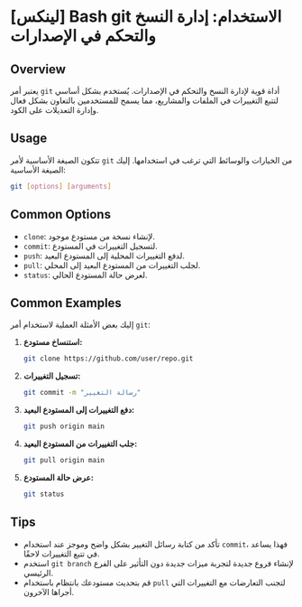 # [لينكس] Bash git الاستخدام: إدارة النسخ والتحكم في الإصدارات

## Overview
يعتبر أمر `git` أداة قوية لإدارة النسخ والتحكم في الإصدارات. يُستخدم بشكل أساسي لتتبع التغييرات في الملفات والمشاريع، مما يسمح للمستخدمين بالتعاون بشكل فعال وإدارة التعديلات على الكود.

## Usage
تتكون الصيغة الأساسية لأمر `git` من الخيارات والوسائط التي ترغب في استخدامها. إليك الصيغة الأساسية:

```bash
git [options] [arguments]
```

## Common Options
- `clone`: لإنشاء نسخة من مستودع موجود.
- `commit`: لتسجيل التغييرات في المستودع.
- `push`: لدفع التغييرات المحلية إلى المستودع البعيد.
- `pull`: لجلب التغييرات من المستودع البعيد إلى المحلي.
- `status`: لعرض حالة المستودع الحالي.

## Common Examples
إليك بعض الأمثلة العملية لاستخدام أمر `git`:

1. **استنساخ مستودع:**
   ```bash
   git clone https://github.com/user/repo.git
   ```

2. **تسجيل التغييرات:**
   ```bash
   git commit -m "رسالة التغيير"
   ```

3. **دفع التغييرات إلى المستودع البعيد:**
   ```bash
   git push origin main
   ```

4. **جلب التغييرات من المستودع البعيد:**
   ```bash
   git pull origin main
   ```

5. **عرض حالة المستودع:**
   ```bash
   git status
   ```

## Tips
- تأكد من كتابة رسائل التغيير بشكل واضح وموجز عند استخدام `commit`، فهذا يساعد في تتبع التغييرات لاحقًا.
- استخدم `git branch` لإنشاء فروع جديدة لتجربة ميزات جديدة دون التأثير على الفرع الرئيسي.
- قم بتحديث مستودعك بانتظام باستخدام `pull` لتجنب التعارضات مع التغييرات التي أجراها الآخرون.